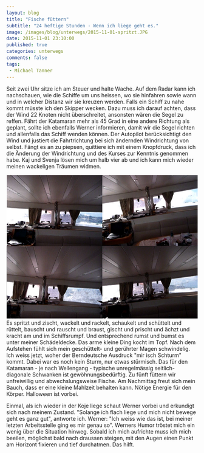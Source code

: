 ```yaml
---
layout: blog
title: "Fische füttern"
subtitle: "24 heftige Stunden - Wenn ich liege geht es."
image: /images/blog/unterwegs/2015-11-01-spritzt.JPG
date: 2015-11-01 23:10:00
published: true
categories: unterwegs
comments: false
tags:
 - Michael Tanner
---
```

Seit zwei Uhr sitze ich am Steuer und halte Wache. Auf dem Radar kann ich nachschauen, wie die Schiffe um uns heissen, wo sie hinfahren sowie wann und in welcher Distanz wir sie kreuzen werden. Falls ein Schiff zu nahe kommt müsste ich den Skipper wecken. Dazu muss ich darauf achten, dass der Wind 22 Knoten nicht überschreitet, ansonsten wären die Segel zu reffen. Fährt der Katamaran mehr als 45 Grad in eine andere Richtung als geplant, sollte ich ebenfalls Werner informieren, damit wir die Segel richten und allenfalls das Schiff wenden können. Der Autopilot berücksichtigt den Wind und justiert die Fahrtrichtung bei sich ändernden Windrichtung von selbst. Fängt es an zu piepsen, quittiere ich mit einem Knopfdruck, dass ich die Änderung der Windrichtung und des Kurses zur Kenntnis genommen habe. Kaj und Svenja lösen mich um halb vier ab und ich kann mich wieder meinen wackeligen Träumen widmen.

<img title="Es schaukelt und spritzt" src="/images/blog/unterwegs/2015-11-01-schaukeln.JPG"> Es spritzt und zischt, wackelt und rackelt, schaukelt und schüttelt und rüttelt, bauscht und rauscht und braust, gischt und prischt und ächzt und kracht am und im Schiffsrumpf. Und entsprechend rumst und bumst es unter meiner Schädeldecke. Das arme kleine Ding kocht im Topf. Nach dem Aufstehen fühlt sich mein geschüttelt- und gerührter Magen schwindelig. Ich weiss jetzt, woher der Berndeutsche Ausdruck "mir isch Schturm" kommt. Dabei war es noch kein Sturm, nur etwas stürmisch. Das für den Katamaran - je nach Wellengang - typische unregelmässig seitlich-diagonale Schwanken ist gewöhnungsbedürftig. Zu fünft füttern wir unfreiwillig und abwechslungsweise Fische. Am Nachmittag freut sich mein Bauch, dass er eine kleine Mahlzeit behalten kann. Nötige Energie für den Körper. Halloween ist vorbei.

Einmal, als ich wieder in der Koje liege schaut Werner vorbei und erkundigt sich nach meinem Zustand. "Solange ich flach liege und mich nicht bewege geht es ganz gut", antworte ich. Werner: "Ich weiss wie das ist, bei meiner letzten Arbeitsstelle ging es mir genau so". Werners Humor tröstet mich ein wenig über die Situation hinweg. Sobald ich mich aufrichte muss ich mich beeilen, möglichst bald nach draussen steigen, mit den Augen einen Punkt am Horizont fixieren und tief durchatmen. Das hilft.
